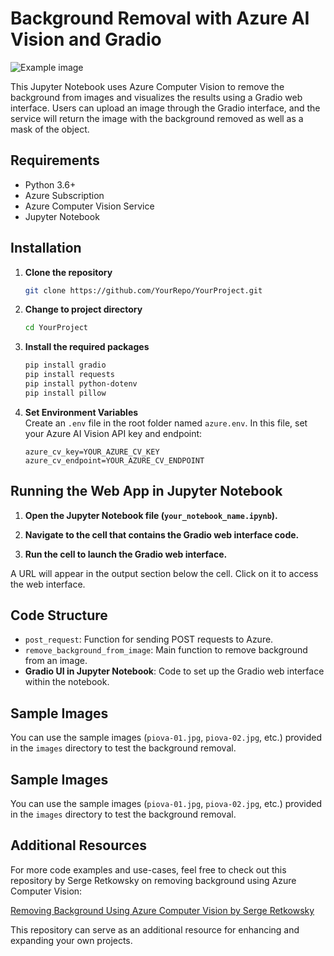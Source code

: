 # Background Removal with Azure AI Vision and Gradio

![Example image](https://github.com/ppiova/AIVision-ImageRetrieval/blob/main/images/Gradio-RemovalBackground.gif "GradioDemmo")

This Jupyter Notebook uses Azure Computer Vision to remove the background from images and visualizes the results using a Gradio web interface. Users can upload an image through the Gradio interface, and the service will return the image with the background removed as well as a mask of the object.

## Requirements

- Python 3.6+
- Azure Subscription
- Azure Computer Vision Service
- Jupyter Notebook

## Installation

1. **Clone the repository**
    ```bash
    git clone https://github.com/YourRepo/YourProject.git
    ```
   
2. **Change to project directory**
    ```bash
    cd YourProject
    ```

3. **Install the required packages**
    ```bash
    pip install gradio
    pip install requests
    pip install python-dotenv
    pip install pillow
    ```

4. **Set Environment Variables**  
   Create an `.env` file in the root folder named `azure.env`. In this file, set your Azure AI Vision API key and endpoint:
    ```
    azure_cv_key=YOUR_AZURE_CV_KEY
    azure_cv_endpoint=YOUR_AZURE_CV_ENDPOINT
    ```

## Running the Web App in Jupyter Notebook

1. **Open the Jupyter Notebook file (`your_notebook_name.ipynb`).**
   
2. **Navigate to the cell that contains the Gradio web interface code.**
   
3. **Run the cell to launch the Gradio web interface.**

A URL will appear in the output section below the cell. Click on it to access the web interface.

## Code Structure

- `post_request`: Function for sending POST requests to Azure.
- `remove_background_from_image`: Main function to remove background from an image.
- **Gradio UI in Jupyter Notebook**: Code to set up the Gradio web interface within the notebook.

## Sample Images

You can use the sample images (`piova-01.jpg`, `piova-02.jpg`, etc.) provided in the `images` directory to test the background removal.


## Sample Images

You can use the sample images (`piova-01.jpg`, `piova-02.jpg`, etc.) provided in the `images` directory to test the background removal.

## Additional Resources

For more code examples and use-cases, feel free to check out this repository by Serge Retkowsky on removing background using Azure Computer Vision:

[Removing Background Using Azure Computer Vision by Serge Retkowsky](https://github.com/retkowsky/Removing-background-using-Azure-Computer-Vision-4)

This repository can serve as an additional resource for enhancing and expanding your own projects.

